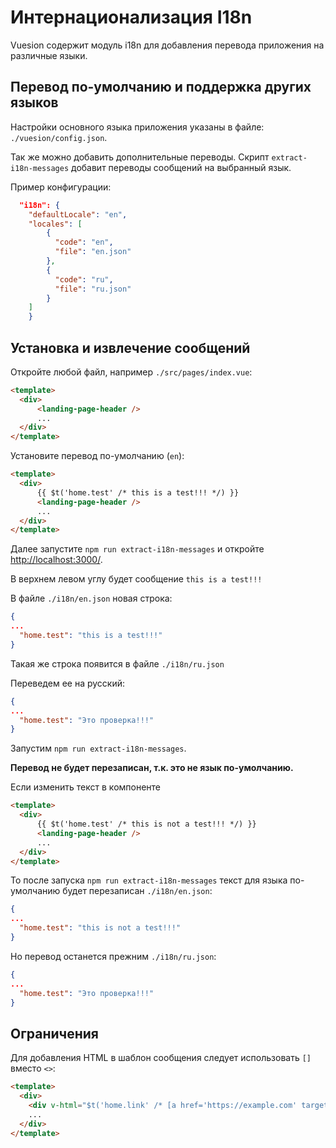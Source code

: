 # Интернационализация I18n

Vuesion содержит модуль i18n для добавления перевода приложения на различные языки. 

## Перевод по-умолчанию и поддержка других языков

Настройки основного языка приложения указаны в файле: `./vuesion/config.json`.

Так же можно добавить дополнительные переводы.
Скрипт `extract-i18n-messages` добавит переводы сообщений на выбранный язык.

Пример конфигурации:

```json
  "i18n": {
    "defaultLocale": "en",
    "locales": [
        {
          "code": "en",
          "file": "en.json"
        },
        {
          "code": "ru",
          "file": "ru.json"
        }
    ]
    }
```

## Установка и извлечение сообщений

Откройте любой файл, например `./src/pages/index.vue`:

```html
<template>
  <div>
      <landing-page-header />
      ...
  </div>
</template>
```

Установите перевод по-умолчанию (`en`):

```html
<template>
  <div>
      {{ $t('home.test' /* this is a test!!! */) }}
      <landing-page-header />
      ...
  </div>
</template>
```

Далее запустите `npm run extract-i18n-messages` и откройте [http://localhost:3000/](http://localhost:3000/).

В верхнем левом углу будет сообщение `this is a test!!!`

В файле `./i18n/en.json` новая строка:

```json
{
...
  "home.test": "this is a test!!!"
}
```

Такая же строка появится в файле `./i18n/ru.json`

Переведем ее на русский:

```json
{
...
  "home.test": "Это проверка!!!"
}
```

Запустим `npm run extract-i18n-messages`.

**Перевод не будет перезаписан, т.к. это не язык по-умолчанию.**

Если изменить текст в компоненте

```html
<template>
  <div>
      {{ $t('home.test' /* this is not a test!!! */) }}
      <landing-page-header />
      ...
  </div>
</template>
```

То после запуска `npm run extract-i18n-messages` текст для языка по-умолчанию будет перезаписан `./i18n/en.json`:

```json
{
...
  "home.test": "this is not a test!!!"
}
```

Но перевод останется прежним `./i18n/ru.json`:

```json
{
...
  "home.test": "Это проверка!!!"
}
```

## Ограничения

Для добавления HTML в шаблон сообщения следует использовать `[]` вместо `<>`:

```html
<template>
  <div>
    <div v-html="$t('home.link' /* [a href='https://example.com' target='_blank']this is a link[/a] */)" />
    ...
  </div>
</template>
```
